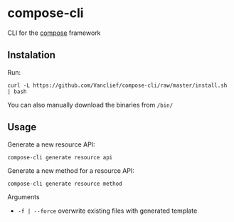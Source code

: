 # compose-cli

CLI for the [compose](https://github.com/Vanclief/compose) framework

## Instalation

Run:

`curl -L https://github.com/Vanclief/compose-cli/raw/master/install.sh | bash`

You can also manually download the binaries from `/bin/`

## Usage

Generate a new resource API:

`compose-cli generate resource api`

Generate a new method for a resource API:

`compose-cli generate resource method`

Arguments

- `-f | --force` overwrite existing files with generated template
